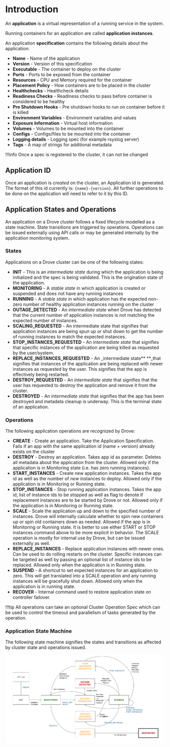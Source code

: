 # Introduction

An **application** is a virtual representation of a running service in the system.

Running containers for an application are called **application instances**.

An application **specification** contains the following details about the application:

- **Name** - Name of the application
- **Version** - Version of this specification
- **Executable** - The container to deploy on the cluster
- **Ports** - Ports to be exposed from the container
- **Resources** - CPU and Memory required for the container
- **Placement Policy** - How containers are to be placed in the cluster
- **Healthchecks** - Healthcheck details
- **Readiness Checks** - Readiness checks to pass before container is considered to be healthy
- **Pre Shutdown Hooks** - Pre shutdown hooks to run on container before it is killed
- **Environment Variables** - Environment variables and values
- **Exposure Information** - Virtual host information
- **Volumes** - Volumes to be mounted into the container
- **Configs** - Configs/files to be mounted into the container
- **Logging details** - Logging spec (for example rsyslog server)
- **Tags** - A map of strings for additional metadata

!!!info
    Once a spec is registered to the cluster, it can not be changed

## Application ID
Once an application is _created_ on the cluster, an Application id is generated. The format of this id currently is: `{name}-{version}`. All further operations to be done on the application will need to refer to it by this ID.

## Application States and Operations

An application on a Drove cluster follows a fixed lifecycle modelled as a state machine. State transitions are triggered by operations. Operations can be issued externally using API calls or may be generated internally by the application monitoring system.

### States
Applications on a Drove cluster can be one of the following states:

* **INIT** - This is an _intermediate state_ during which the application is being initialized and  the spec is being validated. This is the origination state of the application.
* **MONITORING** - A _stable state_ in which application is created or suspended and does not have any running instances
* **RUNNING** - A _stable state_ in which application has the expected non-zero number of healthy application instances running on the cluster
* **OUTAGE_DETECTED** - An _intermediate state_ when Drove has detected that the current number of application instances is not matching the expected number of instances.
* **SCALING_REQUESTED** - An intermediate state that signifies that application instances are being spun up or shut down to get the number of running instances to match the expected instances.
* **STOP_INSTANCES_REQUESTED** - An _intermediate state_ that signifies that specific instances of the application are being killed as requested by the user/system.
* **REPLACE_INSTANCES_REQUESTED** - An _intermediate state** **_that signifies that instances of the application are being replaced with newer instances as requested by the user. This signifies that the app is effectively being restarted.
* **DESTROY_REQUESTED** - An _intermediate state_ that signifies that the user has requested to destroy the application and remove it from the cluster.
* **DESTROYED** - An _intermediate state_ that signifies that the app has been destroyed and metadata cleanup is underway. This is the terminal state of an application.

### Operations
The following application operations are recognized by Drove:

* **CREATE** - Create an application. Take the Application Specification. Fails if an app with the same application id (name + version) already exists on the cluster
* **DESTROY** - Destroy an application. Takes app id as parameter. Deletes all metadata about the application from the cluster. Allowed only if the application is in Monitoring state (i.e. has zero running instances).
* **START_INSTANCES** - Create new application instances. Takes the app id as well as the number of _new_ instances to deploy. Allowed only if the application is in Monitoring or Running state.
* **STOP_INSTANCES** - Stop running application instances. Takes the app id, list of instance ids to be stopped as well as flag to denote if replacement instances are to be started by Drove or not. Allowed only if the application is in Monitoring or Running state.
* **SCALE** - Scale the application up and down to the specified number of instances. Drove will internally calculate whether to spin new containers up or spin old containers down as needed. Allowed if the app is in Monitoring or Running state. It is better to use either START or STOP instances command above to be more explicit in behavior. The SCALE operation is mostly for internal use by Drove, but can be issued externally as well.
* **REPLACE_INSTANCES** - Replace application instances with newer ones. Can be used to do rolling restarts on the cluster. Specific instances can be targeted as well by passing an optional list of instance ids to be replaced. Allowed only when the application is in Running state.
* **SUSPEND** - A shortcut to set expected instances for an application to zero. This will get translated into a SCALE operation and any running instances will be gracefully shut down. Allowed only when the application is in running state.
* **RECOVER** - Internal command used to restore application state on controller failover.

!!!tip
    All operations can take an optional Cluster Operation Spec which can be used to control the timeout and parallelism of tasks generated by the operation.


### Application State Machine

The following state machine signifies the states and transitions as affected by cluster state and operations issued.

![Application State Machine](../images/app-state-machine.png)
